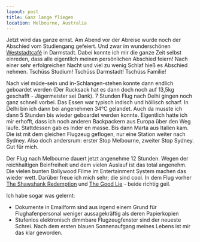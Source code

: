 ```yaml
---
layout: post
title: Ganz lange fliegen
location: Melbourne, Australia
---
```


Jetzt wird das ganze ernst. Am Abend vor der Abreise wurde noch der Abschied vom Studiengang gefeiert. Und zwar im wunderschönen [Weststadtcafé](http://www.weststadtcafe.de) in Darmstadt. Dabei konnte ich mir die ganze Zeit selbst einreden, dass alle eigentlich meinen persönlichen Abschied feiern! Nach einer sehr erfolgreichen Nacht und viel zu wenig Schlaf hieß es Abschied nehmen. Tschüss Studium! Tschüss Darmstadt! Tschüss Familie!

Nach viel müde-sein und in-Schlangen-stehen konnte dann endlich geboardet werden (Der Rucksack hat es dann doch noch auf 13,5kg geschafft - Jägermeister sei Dank). 7 Stunden Flug nach Delhi gingen noch ganz schnell vorbei. Das Essen war typisch indisch und höllisch scharf. In Delhi bin ich dann bei angenehmen 34°C gelandet. Auch da musste ich dann 5 Stunden bis wieder geboardet werden konnte. Eigentlich hatte ich mir erhofft, dass ich noch anderen Backpackern aus Europa über den Weg laufe. Stattdessen gab es Inder en masse. Bis dann Marta aus Italien kam. Die ist mit dem gleichen Flugzeug geflogen, nur eine Station weiter nach Sydney. Also doch andersrum: erster Stop Melbourne, zweiter Stop Sydney. Gut für mich.

Der Flug nach Melbourne dauert jetzt angenehme 12 Stunden. Wegen der reichhaltigen Beinfreiheit und dem vielen Auslauf ist das total angenehm. Die vielen bunten Bollywood Filme im Entertainment System machen das wieder wett. Darüber freue ich mich sehr; die sind cool. In dem Flug vorher <a href="http://www.amazon.de/gp/product/B001IX2CHW/ref=as_li_tl?ie=UTF8&camp=1638&creative=19454&creativeASIN=B001IX2CHW&linkCode=as2&tag=andsanmeiblo-21&linkId=4QXNRFYOTOZJCPTH" target="_blank">The Shawshank Redemption</a> und <a href="http://www.amazon.de/gp/product/B00UH3JSKS/ref=as_li_tl?ie=UTF8&camp=1638&creative=19454&creativeASIN=B00UH3JSKS&linkCode=as2&tag=andsanmeiblo-21&linkId=OWI52RIKC5JFSHCD" target="_blank">The Good Lie</a> - beide richtig geil.

Ich habe sogar was gelernt:

- Dokumente in Emailform sind aus irgend einem Grund für Flughafenpersonal weniger aussagekräftig als deren Papierkopien
- Stufenlos elektronisch dimmbare Flugzeugfenster sind der neueste Schrei. Nach dem ersten blauen Sonnenaufgang meines Lebens ist mir das klar geworden.